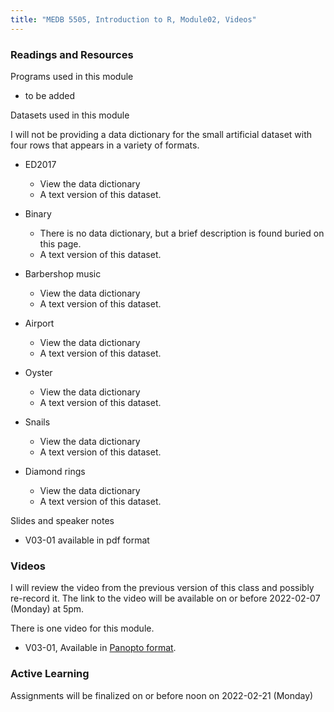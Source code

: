 ```yaml
---
title: "MEDB 5505, Introduction to R, Module02, Videos"
---
```


### Readings and Resources

Programs used in this module

+ to be added

Datasets used in this module

I will not be providing a data dictionary for the small artificial dataset with four rows that appears in a variety of formats.

+ ED2017
  + View the data dictionary
  + A text version of this dataset.

+ Binary
  + There is no data dictionary, but a brief description is found buried on this page.
  + A text version of this dataset.

+ Barbershop music
  + View the data dictionary
  + A text version of this dataset.

+ Airport
  + View the data dictionary
  + A text version of this dataset.

+ Oyster
  + View the data dictionary
  + A text version of this dataset.

+ Snails
  + View the data dictionary
  + A text version of this dataset.

+ Diamond rings
  + View the data dictionary
  + A text version of this dataset.

Slides and speaker notes

+ V03-01 available in pdf format

### Videos

I will review the video from the previous version of this class and possibly re-record it. The link to the video will be available on or before 2022-02-07 (Monday) at 5pm.

There is one video for this module.

+ V03-01, Available in [Panopto format]().

### Active Learning

Assignments will be finalized on or before noon on 2022-02-21 (Monday)
